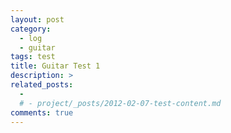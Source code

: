 ```yaml
---
layout: post
category: 
  - log
  - guitar
tags: test
title: Guitar Test 1
description: >
related_posts:
  - 
  # - project/_posts/2012-02-07-test-content.md
comments: true
---
```

<!-- blank -->